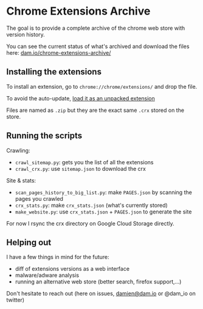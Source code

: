 
# Chrome Extensions Archive

The goal is to provide a complete archive of the chrome web store with version
history.

You can see the current status of what's archived and download the files here:
[dam.io/chrome-extensions-archive/](http://dam.io/chrome-extensions-archive/)

## Installing the extensions

To install an extension, go to `chrome://chrome/extensions/` and drop the file.

To avoid the auto-update, [load it as an unpacked extension](http://stackoverflow.com/a/24577660/1075195)

Files are named as `.zip` but they are the exact same `.crx` stored on the store.

## Running the scripts

Crawling:

- `crawl_sitemap.py`: gets you the list of all the extensions
- `crawl_crx.py`: use `sitemap.json` to download the crx

Site & stats:

- `scan_pages_history_to_big_list.py`: make `PAGES.json` by scanning the pages
you crawled
- `crx_stats.py`: make `crx_stats.json` (what's currently stored)
- `make_website.py`: use `crx_stats.json` + `PAGES.json` to generate the site

For now I rsync the crx directory on Google Cloud Storage directly.

## Helping out

I have a few things in mind for the future:

- diff of extensions versions as a web interface
- malware/adware analysis
- running an alternative web store (better search, firefox support,...)

Don't hesitate to reach out (here on issues, damien@dam.io or @dam_io on twitter)
